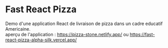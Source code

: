 # Fast React Pizza

Demo d'une application React de livraison de pizza dans un cadre educatif Americaine.  
aperçu de l'application : https://pizza-stone.netlify.app/ ou https://fast-react-pizza-alpha-silk.vercel.app/
